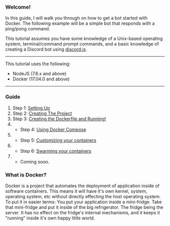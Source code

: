 ### Welcome!
In this guide, I will walk you through on how to get a bot started with Docker. The following example will be a simple bot that responds with a ping/pong command.

This tutorial assumes you have some knowledge of a Unix-based operating system, terminal/command prompt commands, and a basic knowledge of creating a Discord bot using [discord.js](https://github.com/hydrabolt/discord.js).

<hr />
This tutorial uses the following:

   - NodeJS (7.6.x and above)
   - Docker (17.04.0 and above)

<hr />

### Guide

1. Step 1: [Setting Up](https://github.com/truency/docker-discordjs-tutorial/blob/master/1.%20Setting%20Up.md)
2. Step 2: [Creating The Project](https://github.com/truency/docker-discordjs-tutorial/blob/master/2.%20Creating%20The%20Project.md)
3. Step 3: [Creating the Dockerfile and Running!](https://github.com/truency/docker-discordjs-tutorial/blob/master/3.%20Creating%20the%20Dockerfile%20and%20Running!.md)
4. * Step 4: [Using Docker Compose]()
5. * Step 5: [Customizing your containers]()
6. * Step 6: [Swarming your containers]() 
7. * Coming soon.

### What is Docker?
Docker is a project that automates the deployment of application inside of software containers. This means it will have it's own kernel, system, operating system, etc without directly effecting the host operating system. To put it in easier terms: You put your application inside a mini-fridge. Take that mini-fridge and put it inside of the big refrigerator. The fridge being the server. It has no effect on the fridge's internal mechanisms, and it keeps it "running" inside it's own happy little world.